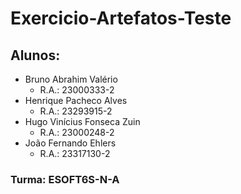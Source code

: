 # Exercicio-Artefatos-Teste

## Alunos:
* Bruno Abrahim Valério  
  * R.A.: 23000333-2
* Henrique Pacheco Alves  
  * R.A.: 23293915-2
* Hugo Vinícius Fonseca Zuin  
  * R.A.: 23000248-2
* João Fernando Ehlers
  * R.A.: 23317130-2

### Turma: ESOFT6S-N-A
